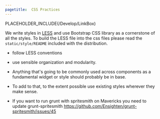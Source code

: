 ```yaml
---
pagetitle:  CSS Practices 
---
```

PLACEHOLDER_INCLUDE(/Develop/LinkBox)


We write styles in [LESS](http://lesscss.org/) and use Bootstrap CSS library as a cornerstone of all the styles. To build the LESS file into the css files please read the `static/style/README` included with the distribution.

* follow LESS conventions
* use sensible organization and modularity.
* Anything that's going to be commonly used across components as a fundamental widget or style should probably be in base.  
* To add to that, to the extent possible use existing styles wherever they make sense.

* If you want to run grunt with spritesmith on Mavericks you need to update grunt-spritesmith https://github.com/Ensighten/grunt-spritesmith/issues/45
